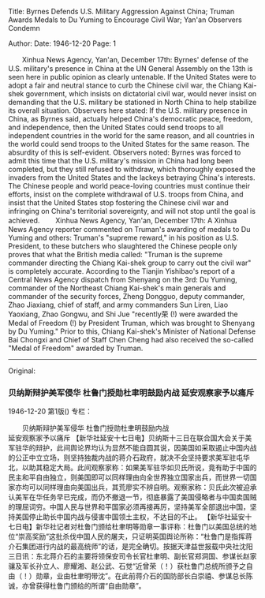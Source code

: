 Title: Byrnes Defends U.S. Military Aggression Against China; Truman Awards Medals to Du Yuming to Encourage Civil War; Yan'an Observers Condemn

Author: 
Date: 1946-12-20
Page: 1

　　Xinhua News Agency, Yan'an, December 17th: Byrnes' defense of the U.S. military's presence in China at the UN General Assembly on the 13th is seen here in public opinion as clearly untenable. If the United States were to adopt a fair and neutral stance to curb the Chinese civil war, the Chiang Kai-shek government, which insists on dictatorial civil war, would never insist on demanding that the U.S. military be stationed in North China to help stabilize its overall situation. Observers here stated: If the U.S. military presence in China, as Byrnes said, actually helped China's democratic peace, freedom, and independence, then the United States could send troops to all independent countries in the world for the same reason, and all countries in the world could send troops to the United States for the same reason. The absurdity of this is self-evident. Observers noted: Byrnes was forced to admit this time that the U.S. military's mission in China had long been completed, but they still refused to withdraw, which thoroughly exposed the invaders from the United States and the lackeys betraying China's interests. The Chinese people and world peace-loving countries must continue their efforts, insist on the complete withdrawal of U.S. troops from China, and insist that the United States stop fostering the Chinese civil war and infringing on China's territorial sovereignty, and will not stop until the goal is achieved.
　　Xinhua News Agency, Yan'an, December 17th: A Xinhua News Agency reporter commented on Truman's awarding of medals to Du Yuming and others: Truman's "supreme reward," in his position as U.S. President, to these butchers who slaughtered the Chinese people only proves that what the British media called: "Truman is the supreme commander directing the Chiang Kai-shek group to carry out the civil war" is completely accurate. According to the Tianjin Yishibao's report of a Central News Agency dispatch from Shenyang on the 3rd: Du Yuming, commander of the Northeast Chiang Kai-shek's main generals and commander of the security forces, Zheng Dongguo, deputy commander, Zhao Jiaxiang, chief of staff, and army commanders Sun Liren, Liao Yaoxiang, Zhao Gongwu, and Shi Jue "recently荣 (!) were awarded the Medal of Freedom (!) by President Truman, which was brought to Shenyang by Du Yuming." Prior to this, Chiang Kai-shek's Minister of National Defense Bai Chongxi and Chief of Staff Chen Cheng had also received the so-called "Medal of Freedom" awarded by Truman.



<hr /> 

Original: 


### 贝纳斯辩护美军侵华  杜鲁门授勋杜聿明鼓励内战  延安观察家予以痛斥

1946-12-20
第1版()
专栏：

　　贝纳斯辩护美军侵华
    杜鲁门授勋杜聿明鼓励内战   
    延安观察家予以痛斥
    【新华社延安十七日电】贝纳斯十三日在联合国大会关于美军驻华的辩护，此间舆论界均认为显然不能自圆其说，因美国如采取遏止中国内战的公正中立立场，则坚持独裁内战的蒋介石政府，就决不会坚持要求美军驻屯华北，以助其稳定大局。此间观察家称：如果美军驻华如贝氏所说，竟有助于中国的民主和平自由独立，则美国即可以同样理由向全世界独立国家出兵，而世界一切国家亦均可以同样理由向美国出兵，其荒廖实不辨自明。观察家称：贝氏此次被迫承认美军在华任务早已完成，而仍不撤退一节，彻底暴露了美国侵略者与中国卖国贼的理屈词穷。中国人民与世界和平国家必须再接再厉，坚持美军全部退出中国，坚持美国停止助长中国内战与侵害中国领土主权，不达目的不止。
    【新华社延安十七日电】新华社记者对杜鲁门颁给杜聿明等勋章一事评称：杜鲁门以美国总统的地位“崇高奖励”这批杀伐中国人民的屠夫，只证明英国舆论所称：“杜鲁门是指挥蒋介石集团进行内战的最高统师”的话，是完全确切。按据天津益世报载中央社沈阳三日讯：东北蒋介石的主要将领保安司令长官杜聿明、副长官郑洞国、参谋长赵家骧及军长孙立人、廖耀湘、赵公武、石觉“近曾荣（！）获杜鲁门总统所颁予之自由（！）勋章，业由杜聿明带沈”。在此前蒋介石的国防部长白崇禧、参谋总长陈诚，亦曾获得杜鲁门颁给的所谓“自由勋章”。
